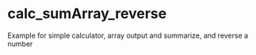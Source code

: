 # calc_sumArray_reverse
Example for simple calculator, array output and summarize, and reverse a number
